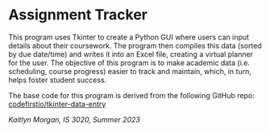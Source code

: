 # Assignment Tracker

This program uses Tkinter to create a Python GUI where users can input details about their coursework. The program then compiles this data (sorted by due date/time) and writes it into an Excel file, creating a virtual planner for the user. The objective of this program is to make academic data (i.e. scheduling, course progress) easier to track and maintain, which, in turn, helps foster student success.

The base code for this program is derived from the following GitHub repo: [codefirstio/tkinter-data-entry](https://github.com/codefirstio/tkinter-data-entry.git)

*Kaitlyn Morgan, IS 3020, Summer 2023*
